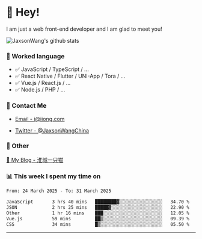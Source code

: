 # 👋 Hey!

I am just a web front-end developer and I am glad to meet you!

![JaxsonWang's github stats](https://github-readme-stats.vercel.app/api?username=JaxsonWang&&show_icons=true&&title_color=1abc9c&&icon_color=1abc9c)


### 📝 Worked language

- ✅ JavaScript / TypeScript / ...
- ✅ React Native / Flutter / UNI-App / Tora / ...
- ✅ Vue.js / React.js / ...
- ✅ Node.js / PHP / ...

### 📮 Contact Me

- [Email - i@iiong.com](mailto:i@iiong.com)

- [Twitter - @JaxsonWangChina](https://twitter.com/JaxsonWangChina)

### 🤪 Other

[📌 My Blog - 淮城一只猫](https://iiong.com)

### 📊 This week I spent my time on

<!--START_SECTION:waka-->

```txt
From: 24 March 2025 - To: 31 March 2025

JavaScript       3 hrs 40 mins   ████████▓░░░░░░░░░░░░░░░░   34.70 %
JSON             2 hrs 25 mins   █████▓░░░░░░░░░░░░░░░░░░░   22.90 %
Other            1 hr 16 mins    ███░░░░░░░░░░░░░░░░░░░░░░   12.05 %
Vue.js           59 mins         ██▒░░░░░░░░░░░░░░░░░░░░░░   09.39 %
CSS              34 mins         █▒░░░░░░░░░░░░░░░░░░░░░░░   05.50 %
```

<!--END_SECTION:waka-->

---
